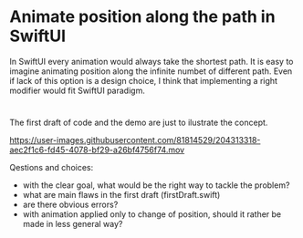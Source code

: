 # Animate position along the path in SwiftUI
In SwiftUI every animation would always take the shortest path. It is easy to imagine animating position along the infinite numbet of different path. Even if lack of this option is a design choice, I think that implementing a right modifier would fit SwiftUI paradigm.

# 
The first draft of code and the demo are just to ilustrate the concept. 




https://user-images.githubusercontent.com/81814529/204313318-aec2f1c6-fd45-4078-bf29-a26bf4756f74.mov


Qestions and choices:
- with the clear goal, what would be the right way to tackle the problem?
- what are main flaws in the first draft (firstDraft.swift)
- are there obvious errors?
- with animation applied only to change of position, should it rather be made in less general way?
